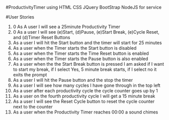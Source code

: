 #ProductivityTimer
using
  HTML
  CSS
  JQuery
  BootStrap
  NodeJS for service

#User Stories
1. 0 As A user I will see a 25minute Productivity Timer
2. 0 As a user I will see (e)Start, (d)Pause, (e)Start Break, (e)Cycle Reset, and (d)Timer Reset Buttons
3. As a user I will hit the Start button and the timer will start for 25 minutes
4. As a user when the Timer starts the Start button is disabled
5. As a user when the Timer starts the Time Reset button is enabled
6. As a user when the Timer starts the Pause button is also enabled
7. As a user when the the Start Break button is pressed I am asked if I want to
   start my break, if I select Yes, 5 minute break starts, if I select no
   it exits the prompt
8. As a user I will hit the Pause button and the stop the timer
9. As a user I will see how many cycles I have gone through in the top left
10. As a user after each productivity cycle the cycle counter goes up by 1
11. As a user on the fourth productivity cycle I will get a 15 minute break
12. As a user I will see the Reset Cycle button to reset the cycle counter next to the counter
13. As a user when the Productivity Timer reaches 00:00 a sound chimes
